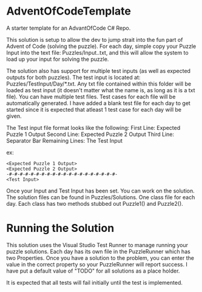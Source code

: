 # AdventOfCodeTemplate
A starter template for an AdvantOfCode C# Repo.

This solution is setup to allow the dev to jump strait into the fun part of Advent of Code (solving the puzzle). For each day, simple copy your Puzzle Input into the text file: Puzzles/Input.<day>.txt, and this will allow the system to load up your input for solving the puzzle.

The solution also has support for multiple test inputs (as well as expected outputs for both puzzles). The test input is located at: Puzzles/TestInput/Day<day>/*.txt.
Any txt file contained within this folder will be loaded as test input (it doesn't matter what the name is, as long as it is a txt file). You can have multiple test files. Test cases for each file will be automatically generated. I have added a blank test file for each day to get started since it is expected that atleast 1 test case for each day will be given.

The Test input file format looks like the following:
First Line: Expected Puzzle 1 Output
Second Line: Expected Puzzle 2 Output
Third Line: Separator Bar
Remaining Lines: The Test Input

ex:
```
<Expected Puzzle 1 Output>
<Expected Puzzle 2 Output>
-#-#-#-#-#-#-#-#-#-#-#-#-#-#-#-#-#-#-#-#-
<Test Input>
```

Once your Input and Test Input has been set. You can work on the solution. The solution files can be found in Puzzles/Solutions. One class file for each day. Each class has two methods stubbed out Puzzle1() and Puzzle2().


# Running the Solution
This solution uses the Visual Studio Test Runner to manage running your puzzle solutions. Each day has its own file in the PuzzleRunner which has two Properties. Once you have a solution to the problem, you can enter the value in the correct property so your PuzzleRunner will report success. I have put a default value of "TODO" for all solutions as a place holder.

It is expected that all tests will fail initially until the test is implemented.

